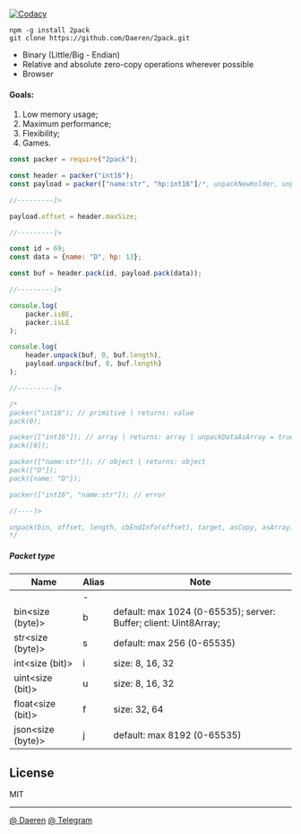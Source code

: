 [![Codacy][cod_b]][cod_l]

```
npm -g install 2pack
git clone https://github.com/Daeren/2pack.git
```


* Binary (Little/Big - Endian)
* Relative and absolute zero-copy operations wherever possible
* Browser


#### Goals:
1. Low memory usage;
2. Maximum performance;
3. Flexibility;
4. Games.


```javascript
const packer = require("2pack");

const header = packer("int16");
const payload = packer(["name:str", "hp:int16"]/*, unpackNewHolder, unpackDataAsArray*/);

//---------]>

payload.offset = header.maxSize;

//---------]>

const id = 69;
const data = {name: "D", hp: 13};

const buf = header.pack(id, payload.pack(data));

//---------]>

console.log(
    packer.isBE,
    packer.isLE
);

console.log(
    header.unpack(buf, 0, buf.length),
    payload.unpack(buf, 0, buf.length)
);

//---------]>

/*
packer("int16"); // primitive | returns: value
pack(0);

packer(["int16"]); // array | returns: array | unpackDataAsArray = true
pack([0]);

packer(["name:str"]); // object | returns: object
pack(["D"]);
pack({name: "D"});

packer(["int16", "name:str"]); // error

//----)>

unpack(bin, offset, length, cbEndInfo(offset), target, asCopy, asArray);
*/
```


##### Packet type

| Name                | Alias   | Note                                                             |
|---------------------|---------|------------------------------------------------------------------|
|                     | -       |                                                                  |
| bin<size (byte)>    | b       | default: max 1024 (0-65535); server: Buffer; client: Uint8Array; |
| str<size (byte)>    | s       | default: max 256 (0-65535)                                       |
| int<size (bit)>     | i       | size: 8, 16, 32                                                  |
| uint<size (bit)>    | u       | size: 8, 16, 32                                                  |
| float<size (bit)>   | f       | size: 32, 64                                                     |
| json<size (byte)>   | j       | default: max 8192 (0-65535)                                      |


## License

MIT

----------------------------------
[@ Daeren][1]
[@ Telegram][2]


[1]: http://666.io
[2]: https://telegram.me/io666

[cod_b]: https://img.shields.io/codacy/c9243ce691144a5380e6afa2361990ae.svg
[cod_l]: https://www.codacy.com/app/daeren/2pack/dashboard
